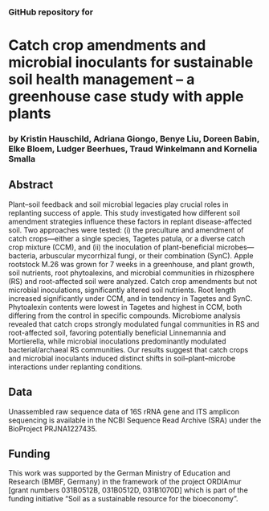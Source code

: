 ### GitHub repository for 
# Catch crop amendments and microbial inoculants for sustainable soil health management – a greenhouse case study with apple plants
### by Kristin Hauschild, Adriana Giongo, Benye Liu, Doreen Babin, Elke Bloem, Ludger Beerhues, Traud Winkelmann and Kornelia Smalla
## Abstract
Plant–soil feedback and soil microbial legacies play crucial roles in replanting success of apple. This study investigated how different soil amendment strategies influence these factors in replant disease-affected soil. Two approaches were tested: (i) the preculture and amendment of catch crops—either a single species, Tagetes patula, or a diverse catch crop mixture (CCM), and (ii) the inoculation of plant-beneficial microbes—bacteria, arbuscular mycorrhizal fungi, or their combination (SynC). Apple rootstock M.26 was grown for 7 weeks in a greenhouse, and plant growth, soil nutrients, root phytoalexins, and microbial communities in rhizosphere (RS) and root-affected soil were analyzed. Catch crop amendments but not microbial inoculations, significantly altered soil nutrients. Root length increased significantly under CCM, and in tendency in Tagetes and SynC. Phytoalexin contents were lowest in Tagetes and highest in CCM, both differing from the control in specific compounds. Microbiome analysis revealed that catch crops strongly modulated fungal communities in RS and root-affected soil, favoring potentially beneficial Linnemannia and Mortierella, while microbial inoculations predominantly modulated bacterial/archaeal RS communities. Our results suggest that catch crops and microbial inoculants induced distinct shifts in soil–plant–microbe interactions under replanting conditions.
## Data
Unassembled raw sequence data of 16S rRNA gene and ITS amplicon sequencing is available in the NCBI Sequence Read Archive (SRA) under the BioProject PRJNA1227435. 
## Funding
This work was supported by the German Ministry of Education and Research (BMBF, Germany) in the framework of the project ORDIAmur [grant numbers 031B0512B, 031B0512D, 031B1070D] which is part of the funding initiative “Soil as a sustainable resource for the bioeconomy”.
